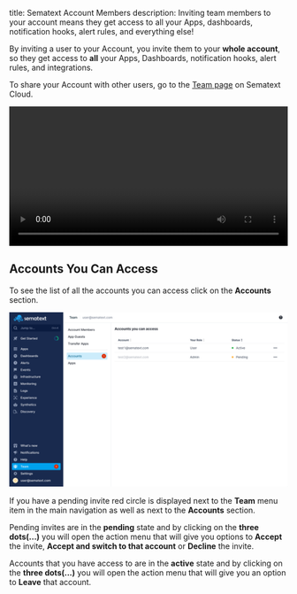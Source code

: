 title: Sematext Account Members
description: Inviting team members to your account means they get access to all your Apps, dashboards, notification hooks, alert rules, and everything else!  

By inviting a user to your Account, you invite them to your **whole account**, 
so they get access to **all** your Apps, Dashboards, notification
hooks, alert rules, and integrations.

To share your Account with other users, go to the 
[Team page](https://apps.sematext.com/ui/team/account-members) on Sematext Cloud.

<video style="display:block; width:100%; height:auto;" controls autoplay loop>
  <source src="https://cdn.sematext.com/videos/account-members.mp4" type="video/mp4" />
</video>

## Accounts You Can Access

To see the list of all the accounts you can access click on the **Accounts** section. 

![Accounts You Can Access](../images/team/accounts_you_can_access.png)

If you have a pending invite red circle is displayed next to the **Team** menu item in the main navigation 
as well as next to the **Accounts** section. 

Pending invites are in the **pending** state and by clicking on the **three dots(...)** you will open 
the action menu that will give you options to **Accept** the invite, **Accept and switch to that account** or **Decline** the invite.

Accounts that you have access to are in the **active** state and by clicking on the **three dots(...)** you 
will open the action menu that will give you an option to **Leave** that account.


